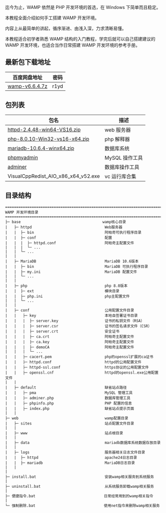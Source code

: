 迄今为止，WAMP 依然是 PHP 开发环境的首选，在 Windows 下简单而且稳定。

本教程全面介绍如何手工搭建 WAMP 开发环境。

内容上从最简单的讲起，循序渐进、由浅入深，力求清晰易懂。

本教程适合初学者熟悉 WAMP 结构的入门教程，学完后就可以自己搭建建议的 WAMP 开发环境，也适合当作日常搭建 WAMP 开发环境的参考手册。

## 最新包下载地址

| 百度网盘地址                                                      | 密码 |
| ----------------------------------------------------------------- | ---- |
| [wamp-v6.6.4.7z](https://pan.baidu.com/s/1Tk0Aa4BVdjc5YkP-FEDTeA) | r1yd |

## 包列表

| 包名                                                                                           | 描述           |
| ---------------------------------------------------------------------------------------------- | -------------- |
| [httpd-2.4.48-win64-VS16.zip](https://www.apachelounge.com/download/)                          | web 服务器     |
| [php-8.0.10-Win32-vs16-x64.zip](https://windows.php.net/download)                              | php 解释器     |
| [mariadb-10.6.4-winx64.zip](https://downloads.mariadb.org/)                                    | 数据库系统     |
| [phpmyadmin](https://files.phpmyadmin.net/phpMyAdmin/5.1.1/phpMyAdmin-5.1.1-all-languages.zip) | MySQL 操作工具 |
| [adminer](https://github.com/vrana/adminer/releases/download/v4.8.1/adminer-4.8.1.php)         | 数据库操作工具 |
| VisualCppRedist_AIO_x86_x64_v52.exe                                                            | vc 运行库合集  |

## 目录结构

```text
================================================================================
WAMP 开发环境目录
================================================================================
├─ base                                     wamp核心目录
|   ├─ httpd                                 Web服务器
|   |  ├─ bin                                阿帕奇可执行程序目录
|   |  ├─ conf                               配置
|   |  |  ├─ httpd.conf                      阿帕奇主配置文件
|   |  |  └─ ...
|   |  └─ ...
|   |
|   ├─ MariaDB                               MariaDB 10.6版本
|   |  ├─ bin                                MariaDB 可执行程序目录
|   |  ├─ my.ini                             MariaDB 配置文件
|   |  └─ ...
|   |
|   ├─ php                                   php 8.0版本
|   |  ├─ ext                                模块目录
|   |  ├─ php.ini                            php主配置文件
|   |  └─ ...
|   |
|   ├─ conf                                  公用配置文件目录
|   |   ├─ key                               本地自签署证书目录
|   |   |  ├─ server.key                     证书的私钥文件（RSA）
|   |   |  ├─ server.csr                     证书的签名请求文件（CSR）
|   |   |  ├─ server.crt                     安全证书
|   |   |  ├─ ca.crt                         阿帕奇主配置文件
|   |   |  ├─ ca.key                         阿帕奇主配置文件
|   |   |  ├─ demoCA                         阿帕奇主配置文件
|   |   |  └─ ...
|   |   ├─ cacert.pem                        php的openssl扩展的ca证书
|   |   ├─ httpd.conf                        httpd的公用配置文件
|   |   ├─ httpd-ssl.conf                    https协议的公用配置文件
|   |   ├─ openssl.cnf                       httpd的openssl.exe公用配置文件
|   |
|   ├─ default                               缺省站点路径
|   |   ├─ pma                               MySQL 管理工具
|   |   ├─ adminer.php                       数据库管理工具
|   |   ├─ phpinfo.php                       PHP 配置的信息
|   |   ├─ index.php                         缺省站点提示页面
|   |
├─ web                                       wamp配置目录
|   ├─ sites                                 站点配置文件目录
|   |
|   ├─ www                                   站点根目录
|   |
|   ├─ data                                  mariadb数据库系统数据存放目录
|   |
|   ├─ logs                                  服务器相关日志文件目录
|   |  ├─ httpd                              apache24日志目录
|   |  ├─ mariadb                            MariaDB日志目录
|   |
|
├─ install.bat                               安装wamp相关服务到系统服务
|
├─ uninstall.bat                             从系统服务卸载wamp相关服务
|
├─ 便捷指令.bat                               日常经常用到的wamp相关指令
|
└─ 强制删除.bat                               使用net指令来删除wamp相关服务
```
